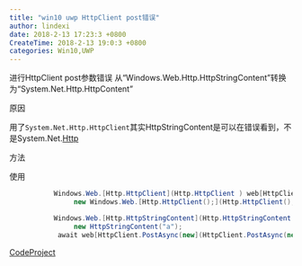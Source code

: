```yaml
---
title: "win10 uwp HttpClient post错误"
author: lindexi
date: 2018-2-13 17:23:3 +0800
CreateTime: 2018-2-13 19:0:3 +0800
categories: Win10,UWP
---
```


进行HttpClient post参数错误
从“Windows.Web.Http.HttpStringContent”转换为“System.Net.Http.HttpContent”

<!--more-->



<div id="toc"></div>
<!-- csdn -->

原因

用了`System.Net.Http.HttpClient`其实HttpStringContent是可以在错误看到，不是System.Net.[Http](Http )

方法

使用

```csharp
           Windows.Web.[Http.HttpClient](Http.HttpClient ) web[HttpClient=](HttpClient= )
                new Windows.Web.[Http.HttpClient();](Http.HttpClient(); )

           Windows.Web.[Http.HttpStringContent](Http.HttpStringContent ) [httpString=](httpString= )
                new HttpStringContent("a");
            await web[HttpClient.PostAsync(new](HttpClient.PostAsync(new ) Uri(url), [httpString);](httpString); )
```


<a href="https://www.codeproject.com/script/Articles/BlogFeedList.aspx?amid=12520573" rel="tag">CodeProject</a>


